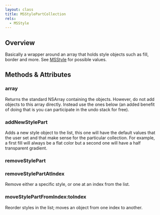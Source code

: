 ```yaml
---
layout: class
title: MSStylePartCollection
rels:
  - MSStyle
---
```


## Overview

Basically a wrapper around an array that holds style objects such as fill, border and more. See [MSStyle]({{site.baseurl}}/docs/MSStyle) for possible values.

## Methods & Attributes

### array

Returns the standard NSArray containing the objects. However, do not add objects to this array directly. Instead use the ones below (an added benefit of doing that is you can participate in the undo stack for free).

### addNewStylePart

Adds a new style object to the list, this one will have the default values that the user set and that make sense for the particular collection. For example, a first fill will always be a flat color but a second one will have a half transparent gradient.

### removeStylePart

### removeStylePartAtIndex

Remove either a specific style, or one at an index from the list.

### moveStylePartFromIndex:toIndex

Reorder styles in the list; moves an object from one index to another.
